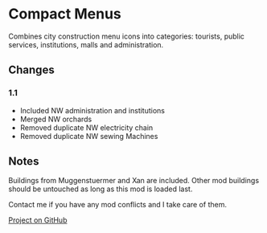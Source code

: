 # Compact Menus

Combines city construction menu icons into categories: tourists, public services, institutions, malls and administration.

## Changes

### 1.1

- Included NW administration and institutions
- Merged NW orchards
- Removed duplicate NW electricity chain
- Removed duplicate NW sewing Machines

## Notes

Buildings from Muggenstuermer and Xan are included.
Other mod buildings should be untouched as long as this mod is loaded last.

Contact me if you have any mod conflicts and I take care of them.

[Project on GitHub](https://github.com/jakobharder/anno-1800-jakobs-mods)
